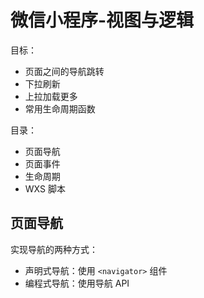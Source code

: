 # 微信小程序-视图与逻辑

目标：

* 页面之间的导航跳转
* 下拉刷新
* 上拉加载更多
* 常用生命周期函数

目录：

* 页面导航
* 页面事件
* 生命周期
* WXS 脚本

## 页面导航

实现导航的两种方式：

* 声明式导航：使用 `<navigator>` 组件
* 编程式导航：使用导航 API
